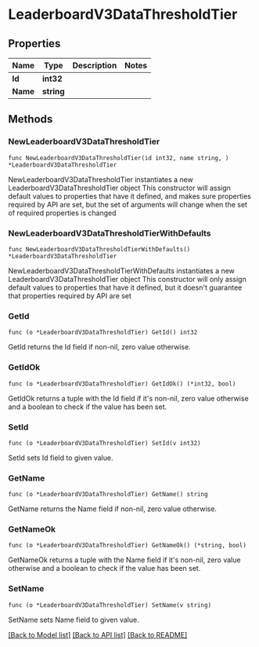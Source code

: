# LeaderboardV3DataThresholdTier

## Properties

Name | Type | Description | Notes
------------ | ------------- | ------------- | -------------
**Id** | **int32** |  | 
**Name** | **string** |  | 

## Methods

### NewLeaderboardV3DataThresholdTier

`func NewLeaderboardV3DataThresholdTier(id int32, name string, ) *LeaderboardV3DataThresholdTier`

NewLeaderboardV3DataThresholdTier instantiates a new LeaderboardV3DataThresholdTier object
This constructor will assign default values to properties that have it defined,
and makes sure properties required by API are set, but the set of arguments
will change when the set of required properties is changed

### NewLeaderboardV3DataThresholdTierWithDefaults

`func NewLeaderboardV3DataThresholdTierWithDefaults() *LeaderboardV3DataThresholdTier`

NewLeaderboardV3DataThresholdTierWithDefaults instantiates a new LeaderboardV3DataThresholdTier object
This constructor will only assign default values to properties that have it defined,
but it doesn't guarantee that properties required by API are set

### GetId

`func (o *LeaderboardV3DataThresholdTier) GetId() int32`

GetId returns the Id field if non-nil, zero value otherwise.

### GetIdOk

`func (o *LeaderboardV3DataThresholdTier) GetIdOk() (*int32, bool)`

GetIdOk returns a tuple with the Id field if it's non-nil, zero value otherwise
and a boolean to check if the value has been set.

### SetId

`func (o *LeaderboardV3DataThresholdTier) SetId(v int32)`

SetId sets Id field to given value.


### GetName

`func (o *LeaderboardV3DataThresholdTier) GetName() string`

GetName returns the Name field if non-nil, zero value otherwise.

### GetNameOk

`func (o *LeaderboardV3DataThresholdTier) GetNameOk() (*string, bool)`

GetNameOk returns a tuple with the Name field if it's non-nil, zero value otherwise
and a boolean to check if the value has been set.

### SetName

`func (o *LeaderboardV3DataThresholdTier) SetName(v string)`

SetName sets Name field to given value.



[[Back to Model list]](../README.md#documentation-for-models) [[Back to API list]](../README.md#documentation-for-api-endpoints) [[Back to README]](../README.md)


